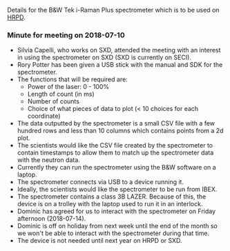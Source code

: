 Details for the B&W Tek i-Raman Plus spectrometer which is to be used on [HRPD](https://github.com/ISISComputingGroup/IBEX/wiki/HRPD-Instrument-Details).

### Minute for meeting on 2018-07-10

* Silvia Capelli, who works on SXD, attended the meeting with an interest in using the spectrometer on SXD (SXD is currently on SECI).
* Rory Potter has been given a USB stick with the manual and SDK for the spectrometer.
* The functions that will be required are:
    * Power of the laser: 0 - 100%
    * Length of count (in ms)
	* Number of counts
	* Choice of what pieces of data to plot (< 10 choices for each coordinate)
* The data outputted by the spectrometer is a small CSV file with a few hundred rows and less than 10 columns which contains points from a 2d plot.
* The scientists would like the CSV file created by the spectrometer to contain timestamps to allow them to match up the spectrometer data with the neutron data.
* Currently they can run the spectrometer using the B&W software on a laptop.
* The spectrometer connects via USB to a device running it.
* Ideally, the scientists would like the spectrometer to be run from IBEX.
* The spectrometer contains a class 3B LAZER. Because of this, the device is on a trolley with the laptop used to run it in an interlock.
* Dominic has agreed for us to interact with the spectrometer on Friday afternoon (2018-07-14).
* Dominic is off on holiday from next week until the end of the month so we won't be able to interact with the spectrometer during that time.
* The device is not needed until next year on HRPD or SXD.